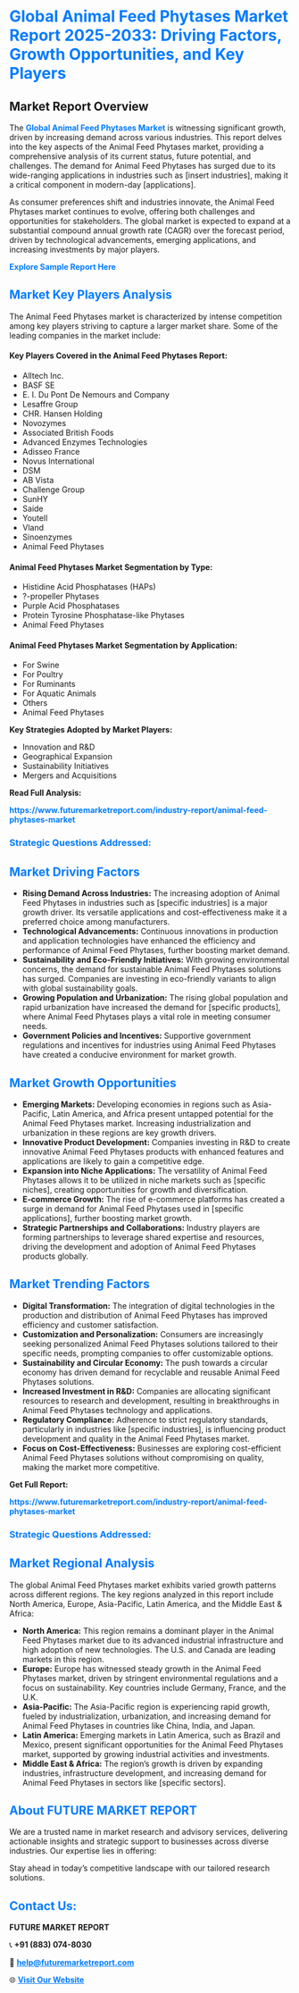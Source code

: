 <h1 style="color: #007BFF;">Global Animal Feed Phytases Market Report 2025-2033: Driving Factors, Growth Opportunities, and Key Players</h1>

<section id="overview">
<h2>Market Report Overview</h2>
<p>The <a href="https://www.futuremarketreport.com/industry-report/animal-feed-phytases-market" style="color: #007BFF; text-decoration: none;"><strong>Global Animal Feed Phytases Market</strong></a> is witnessing significant growth, driven by increasing demand across various industries. This report delves into the key aspects of the Animal Feed Phytases market, providing a comprehensive analysis of its current status, future potential, and challenges. The demand for Animal Feed Phytases has surged due to its wide-ranging applications in industries such as [insert industries], making it a critical component in modern-day [applications].</p>
<p>As consumer preferences shift and industries innovate, the Animal Feed Phytases market continues to evolve, offering both challenges and opportunities for stakeholders. The global market is expected to expand at a substantial compound annual growth rate (CAGR) over the forecast period, driven by technological advancements, emerging applications, and increasing investments by major players.</p>
</section>

<section id="overview">
<p><a href="https://www.futuremarketreport.com/request-sample/reportId=100213" style="color: #007BFF; text-decoration: none;"><strong>Explore Sample Report Here</strong></a></p>
</section>

<section id="key-players">
<h2 style="color: #007BFF;">Market Key Players Analysis</h2>
<p>The Animal Feed Phytases market is characterized by intense competition among key players striving to capture a larger market share. Some of the leading companies in the market include:</p>
<h4>Key Players Covered in the Animal Feed Phytases Report:</h4>
<ul><li>Alltech Inc.</li><li>BASF SE</li><li>E. I. Du Pont De Nemours and Company</li><li>Lesaffre Group</li><li>CHR. Hansen Holding</li><li>Novozymes</li><li>Associated British Foods</li><li>Advanced Enzymes Technologies</li><li>Adisseo France</li><li>Novus International</li><li>DSM</li><li>AB Vista</li><li>Challenge Group</li><li>SunHY</li><li>Saide</li><li>Youtell</li><li>Vland</li><li>Sinoenzymes</li><li>Animal Feed Phytases</li></ul>
<h4>Animal Feed Phytases Market Segmentation by Type:</h4>
<ul><li>Histidine Acid Phosphatases (HAPs)</li><li>?-propeller Phytases</li><li>Purple Acid Phosphatases</li><li>Protein Tyrosine Phosphatase-like Phytases</li><li>Animal Feed Phytases</li></ul>

<h4>Animal Feed Phytases Market Segmentation by Application:</h4>
<ul><li>For Swine</li><li>For Poultry</li><li>For Ruminants</li><li>For Aquatic Animals</li><li>Others</li><li>Animal Feed Phytases</li></ul>
<p><strong>Key Strategies Adopted by Market Players:</strong></p>
<ul>
<li>Innovation and R&D</li>
<li>Geographical Expansion</li>
<li>Sustainability Initiatives</li>
<li>Mergers and Acquisitions</li>
</ul>
</section>

<section>
<p><strong>Read Full Analysis: </strong></p><a href="https://www.futuremarketreport.com/industry-report/animal-feed-phytases-market" style="color: #007BFF; text-decoration: none;"><strong>https://www.futuremarketreport.com/industry-report/animal-feed-phytases-market</strong></a>
<h3 style="color: #007BFF;">Strategic Questions Addressed:</h3>
</section>

<section id="driving-factors">
<h2 style="color: #007BFF;">Market Driving Factors</h2>
<ul>
<li><strong>Rising Demand Across Industries:</strong> The increasing adoption of Animal Feed Phytases in industries such as [specific industries] is a major growth driver. Its versatile applications and cost-effectiveness make it a preferred choice among manufacturers.</li>
<li><strong>Technological Advancements:</strong> Continuous innovations in production and application technologies have enhanced the efficiency and performance of Animal Feed Phytases, further boosting market demand.</li>
<li><strong>Sustainability and Eco-Friendly Initiatives:</strong> With growing environmental concerns, the demand for sustainable Animal Feed Phytases solutions has surged. Companies are investing in eco-friendly variants to align with global sustainability goals.</li>
<li><strong>Growing Population and Urbanization:</strong> The rising global population and rapid urbanization have increased the demand for [specific products], where Animal Feed Phytases plays a vital role in meeting consumer needs.</li>
<li><strong>Government Policies and Incentives:</strong> Supportive government regulations and incentives for industries using Animal Feed Phytases have created a conducive environment for market growth.</li>
</ul>
</section>

<section id="growth-opportunities">
<h2 style="color: #007BFF;">Market Growth Opportunities</h2>
<ul>
<li><strong>Emerging Markets:</strong> Developing economies in regions such as Asia-Pacific, Latin America, and Africa present untapped potential for the Animal Feed Phytases market. Increasing industrialization and urbanization in these regions are key growth drivers.</li>
<li><strong>Innovative Product Development:</strong> Companies investing in R&D to create innovative Animal Feed Phytases products with enhanced features and applications are likely to gain a competitive edge.</li>
<li><strong>Expansion into Niche Applications:</strong> The versatility of Animal Feed Phytases allows it to be utilized in niche markets such as [specific niches], creating opportunities for growth and diversification.</li>
<li><strong>E-commerce Growth:</strong> The rise of e-commerce platforms has created a surge in demand for Animal Feed Phytases used in [specific applications], further boosting market growth.</li>
<li><strong>Strategic Partnerships and Collaborations:</strong> Industry players are forming partnerships to leverage shared expertise and resources, driving the development and adoption of Animal Feed Phytases products globally.</li>
</ul>
</section>

<section id="trending-factors">
<h2 style="color: #007BFF;">Market Trending Factors</h2>
<ul>
<li><strong>Digital Transformation:</strong> The integration of digital technologies in the production and distribution of Animal Feed Phytases has improved efficiency and customer satisfaction.</li>
<li><strong>Customization and Personalization:</strong> Consumers are increasingly seeking personalized Animal Feed Phytases solutions tailored to their specific needs, prompting companies to offer customizable options.</li>
<li><strong>Sustainability and Circular Economy:</strong> The push towards a circular economy has driven demand for recyclable and reusable Animal Feed Phytases solutions.</li>
<li><strong>Increased Investment in R&D:</strong> Companies are allocating significant resources to research and development, resulting in breakthroughs in Animal Feed Phytases technology and applications.</li>
<li><strong>Regulatory Compliance:</strong> Adherence to strict regulatory standards, particularly in industries like [specific industries], is influencing product development and quality in the Animal Feed Phytases market.</li>
<li><strong>Focus on Cost-Effectiveness:</strong> Businesses are exploring cost-efficient Animal Feed Phytases solutions without compromising on quality, making the market more competitive.</li>
</ul>
</section>

<section>
<p><strong>Get Full Report: </strong></p><a href="https://www.futuremarketreport.com/industry-report/animal-feed-phytases-market" style="color: #007BFF; text-decoration: none;"><strong>https://www.futuremarketreport.com/industry-report/animal-feed-phytases-market</strong></a>
<h3 style="color: #007BFF;">Strategic Questions Addressed:</h3>
</section>


<section id="regional-analysis">
<h2 style="color: #007BFF;">Market Regional Analysis</h2>
<p>The global Animal Feed Phytases market exhibits varied growth patterns across different regions. The key regions analyzed in this report include North America, Europe, Asia-Pacific, Latin America, and the Middle East & Africa:</p>
<ul>
<li><strong>North America:</strong> This region remains a dominant player in the Animal Feed Phytases market due to its advanced industrial infrastructure and high adoption of new technologies. The U.S. and Canada are leading markets in this region.</li>
<li><strong>Europe:</strong> Europe has witnessed steady growth in the Animal Feed Phytases market, driven by stringent environmental regulations and a focus on sustainability. Key countries include Germany, France, and the U.K.</li>
<li><strong>Asia-Pacific:</strong> The Asia-Pacific region is experiencing rapid growth, fueled by industrialization, urbanization, and increasing demand for Animal Feed Phytases in countries like China, India, and Japan.</li>
<li><strong>Latin America:</strong> Emerging markets in Latin America, such as Brazil and Mexico, present significant opportunities for the Animal Feed Phytases market, supported by growing industrial activities and investments.</li>
<li><strong>Middle East & Africa:</strong> The region’s growth is driven by expanding industries, infrastructure development, and increasing demand for Animal Feed Phytases in sectors like [specific sectors].</li>
</ul>
</section>

<footer>
<h2 style="color: #007BFF;">About FUTURE MARKET REPORT</h2>
<p>We are a trusted name in market research and advisory services, delivering actionable insights and strategic support to businesses across diverse industries. Our expertise lies in offering:</p>

<p>Stay ahead in today’s competitive landscape with our tailored research solutions.</p>

<h2 style="color: #007BFF;">Contact Us:</h2>
<p><strong>FUTURE MARKET REPORT</strong></p>
<p>📞 <strong>+91 (883) 074-8030</strong></p>
<p>📧 <strong><a href="mailto:help@futuremarketreport.com" style="color: #007BFF;">help@futuremarketreport.com</a></strong></p>
<p>🌐 <strong><a href="https://www.futuremarketreport.com/" style="color: #007BFF;">Visit Our Website</a></strong></p>
</footer>